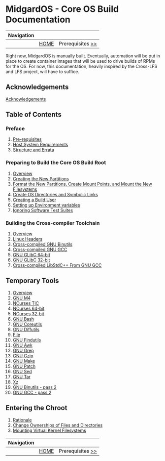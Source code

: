 # MidgardOS - Core OS Build Documentation

| Navigation |||
| --- | --- | ---: |
| | [HOME](./README.md) | Prerequisites [>>](./Prerequisites.md) |

Right now, MidgardOS is manually built. Eventually, automation will be put in place to create container images that will be used to drive builds of RPMs for the OS. For now, this documentation, heavily inspired by the Cross-LFS and LFS project, will have to suffice.

## Acknowledgements

[Acknowledgements](./Acknowledgements.md)

## Table of Contents

### Preface

1. [Pre-requisites](./Prerequisites.md)
1. [Host System Requirements](./HostRequirements.md)
1. [Structure and Errata](./Structure.md)

### Preparing to Build the Core OS Build Root

1. [Overview](./PrepOverview.md)
1. [Creating the New Partitions](./CreatePartition.md)
1. [Format the New Partitions, Create Mount Points, and Mount the New Filesystems](./ManageDisk.md)
1. [Create OS Directories and Symbolic Links](./DirectoriesAndSymlinks.md)
1. [Creating a Build User](./CreateBuildUser.md)
1. [Setting up Environment variables](./SetEnvironmentVars.md)
1. [Ignoring Software Test Suites](./IgnoringPreFinalSWTests.md)

### Building the Cross-compiler Toolchain

1. [Overview](./CrossCompilationTools/Overview.md)
1. [Linux Headers](./CrossCompilationTools/LinuxHeaders.md)
1. [Cross-compiled GNU Binutils](./CrossCompilationTools/GNUBinutils.md)
1. [Cross-compiled GNU GCC](./CrossCompilationTools/GNUGCC.md)
1. [GNU GLibC 64-bit](./CrossCompilationTools/GNUGLibC64bit.md)
1. [GNU GLibC 32-bit](./CrossCompilationTools/GNUGLibC32bit.md)
1. [Cross-compiled LibStdC++ From GNU GCC](./CrossCompilationTools/LibStdC++.md)

## Temporary Tools

1. [Overview](./TempTools/Overview.md)
1. [GNU M4](./TempTools/GNUM4.md)
1. [NCurses TIC](./TempTools/NCursesTic.md)
1. [NCurses 64-bit](./TempTools/NCurses64bit.md)
1. [NCurses 32-bit](./TempTools/NCurses32bit.md)
1. [GNU Bash](./TempTools/GNUBash.md)
1. [GNU Coreutils](./TempTools/GNUCoreutils.md)
1. [GNU Diffutils](./TempTools/GNUDiffutils.md)
1. [File](./TempTools/File.md)
1. [GNU Findutils](./TempTools/GNUFindutils.md)
1. [GNU Awk](./TempTools/GAWK.md)
1. [GNU Grep](./TempTools/GNUGrep.md)
1. [GNU Gzip](./TempTools/GNUGzip.md)
1. [GNU Make](./TempTools/GNUMake.md)
1. [GNU Patch](./TempTools/GNUPatch.md)
1. [GNU Sed](./TempTools/GNUSed.md)
1. [GNU Tar](./TempTools/GNUTar.md)
1. [Xz](./TempTools/Xz.md)
1. [GNU Binutils - pass 2](./TempTools/GNUBinutils.md)
1. [GNU GCC - pass 2](./TempTools/GNUGCC.md)

## Entering the Chroot

1. [Rationale](./ChrootTempTools/ChrootBuildingTempTools.md)
1. [Change Ownerships of Files and Directories](./ChrootTempTools/ChangeOwnerships.md)
1. [Mounting Virtual Kernel Filesystems](./ChrootTempTools/MountingVirtualKernelFilesystems.md)

| Navigation |||
| --- | --- | ---: |
| | [HOME](./README.md) | Prerequisites [>>](./Prerequisites.md) |
